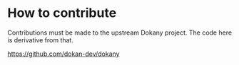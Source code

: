 # How to contribute

Contributions must be made to the upstream Dokany project.
The code here is derivative from that.

https://github.com/dokan-dev/dokany
